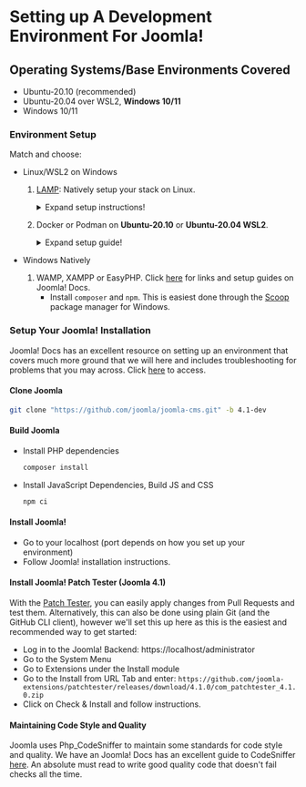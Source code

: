 # Setting up A Development Environment For Joomla!

## Operating Systems/Base Environments Covered

- Ubuntu-20.10 (recommended)
- Ubuntu-20.04 over WSL2, **Windows 10/11**
- Windows 10/11

### Environment Setup
Match and choose:

- Linux/WSL2 on Windows

  1. [LAMP][lamp]: Natively setup your stack on Linux.

     <details>
         <summary>Expand setup instructions!</summary>


     ```bash
     git clone "https://github.com/teddysun/lamp.git"
     cd lamp
     # install the lamp stack
     sudo ./lamp.sh --apache_option 1 --db_option 8 --php_option 6 --kodexplorer_option 2 --apache_mod
     ules mod_wsgi,mod_security --php_extensions apcu,xdebug --db_manage_modules phpmyadmin
     # install composer and npm
     sudo apt-get install npm composer -y
     ```

     </details>

     

  2. Docker or Podman on **Ubuntu-20.10** or **Ubuntu-20.04 WSL2**.

     <details>
         <summary>Expand setup guide!</summary>


     ### Setting up an Environment with Podman

     [Podman][podman] is a daemonless container engine for working with OCI Containers on Linux systems. In practice, it can be used as a drop-in replacement for [Docker][docker]. If you want to set up your environment with Docker instead, feel free to replace the installation of Podman with Docker.

     Some of the additions to `~/.bashrc` are only required for WSL2. They may be dropped if you're in a native Linux environment. 

     1. [Install Podman](https://podman.io/getting-started/installation.html)

     2. Get Docker Compose:

        ```bash
        sudo curl -L "https://github.com/docker/compose/releases/download/1.25.4/docker-compose-$(uname -s)-$(uname -m)" -o /usr/local/bin/docker-compose
        sudo chmod +x /usr/local/bin/docker-compose
        ```

     3. Additions to your `~/.bashrc`:

        ```bash
        # set $XDG_RUNTIME_DIR for podman [only WSL2!]
        if [[ -z "$XDG_RUNTIME_DIR" ]]; then
        	export XDG_RUNTIME_DIR=/run/user/$UID
        	if [[ ! -d "$XDG_RUNTIME_DIR" ]]; then
        		export XDG_RUNTIME_DIR=/tmp/$USER-runtime
        		if [[ ! -d "$XDG_RUNTIME_DIR" ]]; then
        			mkdir -m 0700 "$XDG_RUNTIME_DIR"
                 fi
        	fi
        fi
         
        # alias docker to podman
        alias docker=podman
        # custom DOCKER_HOST to work with docker-compose
        export DOCKER_HOST="unix://${XDG_RUNTIME_DIR}/podman/podman.sock"
        
        # get local IP address [only WSL2!]
        get_local_ip_wsl2() {
        	ip addr | grep 'eth0' | grep -Po '(?<=inet )[0-9\.]*(?=/)'
        }
        ```

     4. Podman services that run in both native and WSL2 environments. Need to be started on startup.
        If you're not in a WSl2 environment, you can avoid using these services by enabling the `podman.socket` systemd service with `sudo systemctl enable podman.socket`

        ```bash
        nohup podman system service --time=0 < /dev/null > /dev/null 2>&1 &
        # second service -- use only if you're on WSL2 and run IDE on Windows [onyl WSL2!]
        nohup podman system service --time=0 "tcp:$(get_local_ip_wsl2):8089" < /dev/null > /dev/null 2>&1 &
        ```
      5. Once you clone the Joomla! repo:
         0. `cd` to the Joomla! directory.
         1. Copy the `docker-compose.yml` file from here to the folder.
         2. Spin up the Podman services: `docker-compose up -d`
         3. Visit http://localhost:8012 to check if things work (you should find Joomla! here, served by the `joomla-dev` container).

        </details>

- Windows Natively

  1. WAMP, XAMPP or EasyPHP. Click [here][jdocs-environment] for links and setup guides on Joomla! Docs.
      - Install `composer` and `npm`. This is easiest done through the [Scoop][scoop] package manager for Windows.

### Setup Your Joomla! Installation
Joomla! Docs has an excellent resource on setting up an environment that covers much more ground that we will here and includes troubleshooting for problems that you may across. Click [here][jdocs-env] to access.

#### Clone Joomla

```bash
git clone "https://github.com/joomla/joomla-cms.git" -b 4.1-dev
```
#### Build Joomla
- Install PHP dependencies
   ```bash
   composer install
   ```
- Install JavaScript Dependencies, Build JS and CSS
   ```bash
   npm ci
   ```

#### Install Joomla!
- Go to your localhost (port depends on how you set up your environment)
- Follow Joomla! installation instructions.

#### Install Joomla! Patch Tester (Joomla 4.1)
With the [Patch Tester][joomla-patch-tester], you can easily apply changes from Pull Requests and test them. Alternatively, this can also be done using plain Git (and the GitHub CLI client), however we'll set this up here as this is the easiest and recommended way to get started:
- Log in to the Joomla! Backend: https://localhost/administrator
- Go to the System Menu
- Go to Extensions under the Install module
- Go to the Install from URL Tab and enter: `https://github.com/joomla-extensions/patchtester/releases/download/4.1.0/com_patchtester_4.1.0.zip`
- Click on Check & Install and follow instructions.
#### Maintaining Code Style and Quality
Joomla uses Php_CodeSniffer to maintain some standards for code style and quality. We have an Joomla! Docs has an excellent guide to CodeSniffer [here][joomla-codesniffer]. An absolute must read to write good quality code that doesn't fail checks all the time.

[lamp]: https://github.com/teddysun/lamp
[podman]: https://podman.io/
[jdocs-environment]: https://docs.joomla.org/Setting_up_your_workstation_for_Joomla_development
[lamp-setup-guide]: #setting-up-an-environment-with-lamp-on-linux
[docker]: https://docker.com
[joomla-patch-tester]: https://github.com/joomla-extensions/patchtester
[jdocs-env]: https://docs.joomla.org/Special:MyLanguage/J4.x:Setting_Up_Your_Local_Environment
[scoop]: https://scoop.sh
[joomla-codesniffer]: https://docs.joomla.org/Joomla_CodeSniffer
